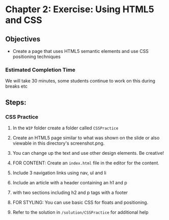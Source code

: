 # Chapter 2: Exercise: Using HTML5 and CSS
## Objectives
* Create a page that uses HTML5 semantic elements and use CSS positioning techniques

### Estimated Completion Time 
We will take 30 minutes, some students continue to work on this during breaks etc

## Steps:
### CSS Practice
1. In the `WIP` folder create a folder called `CSSPractice`

1. Create an HTML5 page similar to what was shown on the slide or also viewable in this directory's screenshot.png. 

1. You can change up the text and use other design elements. Be creative!  

1. FOR CONTENT: Create an `index.html` file in the editor for the content.

1. Include 3 navigation links using nav, ul and li

1. Include an article with a header containing an h1 and p

1. with two sections including h2 and p tags with a footer 

1. FOR STYLING: You can use basic CSS for floats and positioning.

1. Refer to the solution in `/solution/CSSPractice` for additional help
